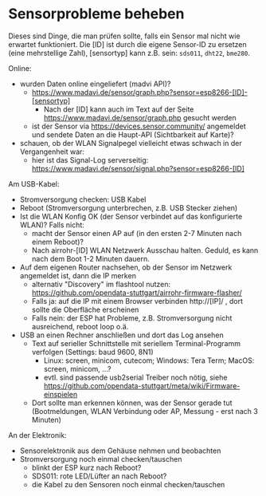 # Sensorprobleme beheben

Dieses sind Dinge, die man prüfen sollte, falls ein Sensor mal nicht wie erwartet funktioniert.
Die [ID] ist durch die eigene Sensor-ID zu ersetzen (eine mehrstellige Zahl), [sensortyp] kann z.B. sein: `sds011`, `dht22`, `bme280`.

Online:

* wurden Daten online eingeliefert (madvi API)? 
    * https://www.madavi.de/sensor/graph.php?sensor=esp8266-[ID]-[sensortyp]
        * Nach der [ID] kann auch im Text auf der Seite https://www.madavi.de/sensor/graph.php gesucht werden
    * ist der Sensor via https://devices.sensor.community/ angemeldet und sendete Daten an die Haupt-API (Sichtbarkeit auf Karte)?
* schauen, ob der WLAN Signalpegel vielleicht etwas schwach in der Vergangenheit war:
  * hier ist das Signal-Log serverseitig: https://www.madavi.de/sensor/signal.php?sensor=esp8266-[ID]

Am USB-Kabel:

* Stromversorgung checken: USB Kabel
* Reboot (Stromversorgung unterbrechen, z.B. USB Stecker ziehen)
* Ist die WLAN Konfig OK (der Sensor verbindet auf das konfigurierte WLAN)? Falls nicht:
    * macht der Sensor einen AP auf (in den ersten 2-7 Minuten nach einem Reboot)?
    * Nach airrohr-[ID] WLAN Netzwerk Ausschau halten. Geduld, es kann nach dem Boot 1-2 Minuten dauern.
* Auf dem eigenen Router nachsehen, ob der Sensor im Netzwerk angemeldet ist, dann die IP merken 
    * alternativ "Discovery" im flashtool nutzen: https://github.com/opendata-stuttgart/airrohr-firmware-flasher/
    * Falls ja: auf die IP mit einem Browser verbinden http://[IP]/ , dort sollte die Oberfläche erscheinen
    * Falls nein: der ESP hat Probleme, z.B. Stromversorgung nicht ausreichend, reboot loop o.ä.
* USB an einen Rechner anschließen und dort das Log ansehen 
    * Text auf serieller Schnittstelle mit seriellem Terminal-Programm verfolgen (Settings: baud 9600, 8N1)
        * Linux: screen, minicom, cutecom; Windows: Tera Term; MacOS: screen, minicom, ...?
        * evtl. sind passende usb2serial Treiber noch nötig, siehe https://github.com/opendata-stuttgart/meta/wiki/Firmware-einspielen
    * Dort sollte man erkennen können, was der Sensor gerade tut (Bootmeldungen, WLAN Verbindung oder AP, Messung - erst nach 3 Minuten)

An der Elektronik:

* Sensorelektronik aus dem Gehäuse nehmen und beobachten
* Stromversorgung noch einmal checken/tauschen
    * blinkt der ESP kurz nach Reboot?
    * SDS011: rote LED/Lüfter an nach Reboot?
    * die Kabel zu den Sensoren noch einmal checken/tauschen


